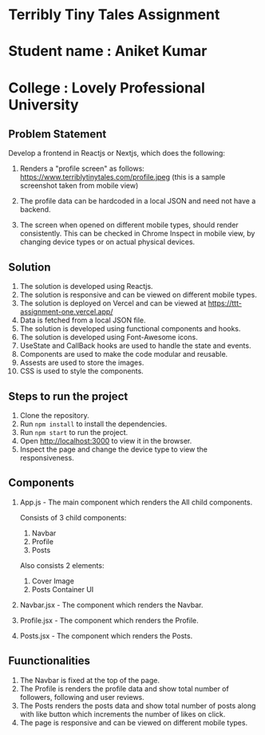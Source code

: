 # Terribly Tiny Tales Assignment
<h1>Student name : Aniket Kumar</h1>
<h1>College : Lovely Professional University</h1>

## Problem Statement

Develop a frontend in Reactjs or Nextjs, which does the following:

1. Renders a "profile screen" as follows: https://www.terriblytinytales.com/profile.jpeg (this is a sample screenshot taken from mobile view)

2. The profile data can be hardcoded in a local JSON and need not have a backend.

3. The screen when opened on different mobile types, should render consistently. This can be checked in Chrome Inspect in mobile view, by changing device types or on actual physical devices.


## Solution

1. The solution is developed using Reactjs.
2. The solution is responsive and can be viewed on different mobile types.
3. The solution is deployed on Vercel and can be viewed at https://ttt-assignment-one.vercel.app/
4. Data is fetched from a local JSON file.
5. The solution is developed using functional components and hooks.
6. The solution is developed using Font-Awesome icons.
7. UseState and CallBack hooks are used to handle the state and events.
8. Components are used to make the code modular and reusable.
9. Assests are used to store the images.
10. CSS is used to style the components.

## Steps to run the project

1. Clone the repository.
2. Run `npm install` to install the dependencies.
3. Run `npm start` to run the project.
4. Open [http://localhost:3000](http://localhost:3000) to view it in the browser.
5. Inspect the page and change the device type to view the responsiveness.

## Components

1. App.js - The main component which renders the All child components.

    Consists of 3 child components:
    1. Navbar
    2. Profile
    3. Posts

    Also consists 2 elements:
    1. Cover Image
    2. Posts Container UI


2. Navbar.jsx - The component which renders the Navbar.
3. Profile.jsx - The component which renders the Profile.
4. Posts.jsx - The component which renders the Posts.

## Fuunctionalities

1. The Navbar is fixed at the top of the page.
2. The Profile is renders the profile data and show total number of followers, following and user reviews.
3. The Posts renders the posts data and show total number of posts along with like button which increments the number of likes on click.
4. The page is responsive and can be viewed on different mobile types.


